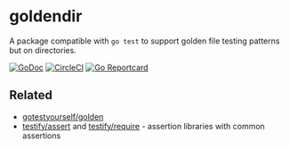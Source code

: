 # goldendir

A package compatible with `go test` to support golden file testing patterns but on directories.

[![GoDoc](https://godoc.org/github.com/seriousben/goldendir?status.svg)](https://godoc.org/github.com/seriousben/goldendir)
[![CircleCI](https://circleci.com/gh/seriousben/goldendir/tree/master.svg?style=shield)](https://circleci.com/gh/seriousben/goldendir/tree/master)
[![Go Reportcard](https://goreportcard.com/badge/github.com/seriousben/goldendir)](https://goreportcard.com/report/github.com/seriousben/goldendir)

## Related

* [gotestyourself/golden](https://godoc.org/github.com/gotestyourself/gotestyourself/golden)
* [testify/assert](https://godoc.org/github.com/stretchr/testify/assert) and 
  [testify/require](https://godoc.org/github.com/stretchr/testify/require) -
  assertion libraries with common assertions

